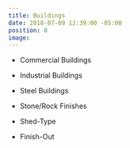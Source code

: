 ```yaml
---
title: Buildings
date: 2018-07-09 12:39:00 -05:00
position: 8
image: 
---
```


* Commercial Buildings

* Industrial Buildings

* Steel Buildings

* Stone/Rock Finishes

* Shed-Type

* Finish-Out